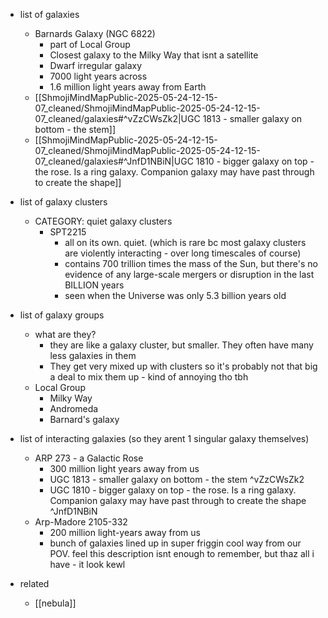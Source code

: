   * list of galaxies
    * Barnards Galaxy (NGC 6822)
      * part of Local Group
      * Closest galaxy to the Milky Way that isnt a satellite
      * Dwarf irregular galaxy
      * 7000 light years across
      * 1.6 million light years away from Earth
    * [[ShmojiMindMapPublic-2025-05-24-12-15-07_cleaned/ShmojiMindMapPublic-2025-05-24-12-15-07_cleaned/galaxies#^vZzCWsZk2|UGC 1813 - smaller galaxy on bottom - the stem]]
    * [[ShmojiMindMapPublic-2025-05-24-12-15-07_cleaned/ShmojiMindMapPublic-2025-05-24-12-15-07_cleaned/galaxies#^JnfD1NBiN|UGC 1810 - bigger galaxy on top - the rose. Is a ring galaxy. Companion galaxy may have past through to create the shape]]

  * list of galaxy clusters
    * CATEGORY: quiet galaxy clusters
      * SPT2215
        * all on its own. quiet. (which is rare bc most galaxy clusters are violently interacting - over long timescales of course)
        * contains 700 trillion times the mass of the Sun, but there's no evidence of any large-scale mergers or disruption in the last BILLION years
        * seen when the Universe was only 5.3 billion years old
  * list of galaxy groups
    * what are they?
      * they are like a galaxy cluster, but smaller. They often have many less galaxies in them
      * They get very mixed up with clusters so it's probably not that big a deal to mix them up - kind of annoying tho tbh
    * Local Group
      * Milky Way
      * Andromeda
      * Barnard's galaxy
  * list of interacting galaxies (so they arent 1 singular galaxy themselves)
    * ARP 273 - a Galactic Rose
      * 300 million light years away from us
      * UGC 1813 - smaller galaxy on bottom - the stem ^vZzCWsZk2
      * UGC 1810 - bigger galaxy on top - the rose. Is a ring galaxy. Companion galaxy may have past through to create the shape ^JnfD1NBiN
    * Arp-Madore 2105-332
      * 200 million light-years away from us
      * bunch of galaxies lined up in super friggin cool way from our POV. feel this description isnt enough to remember, but thaz all i have - it look kewl
  * related
    * [[nebula]]
